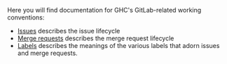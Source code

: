 Here you will find documentation for GHC's GitLab-related working conventions:

 * [Issues](gitlab/issues) describes the issue lifecycle
 * [Merge requests](gitlab/merge_requests) describes the merge request lifecycle
 * [Labels](gitlab/labels) describes the meanings of the various labels that adorn issues and merge requests.